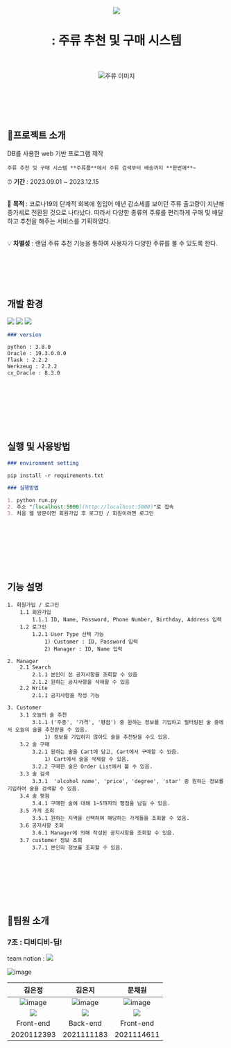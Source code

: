 <div align="center"><img src ="https://capsule-render.vercel.app/api?type=egg&color=FCB188&height=100&section=header&text=주류륩&fontSize=90"></div>



<div align="center">
  <h1>: 주류 추천 및 구매 시스템</h1>
</div>
<br> </br>

<div align="center">
  <img src="https://github.com/mchaewon/alcohol_order_service/assets/94179998/d4dd6885-d332-4255-bc03-50b377ae7eb6" alt="주류 이미지">
</div>

<br> </br>
<br> </br>

## 🍺프로젝트 소개

DB를 사용한 web 기반 프로그램 제작

```
주류 추천 및 구매 시스템 **주류룹**에서 주류 검색부터 배송까지 **한번에**~
```

⏰ **기간** : 2023.09.01 ~ 2023.12.15
<br> </br>

📝 **목적** : 코로나19의 단계적 회복에 힘입어 매년 감소세를 보이던 주류 출고량이 지난해 증가세로 전환된 것으로 나타났다. 따라서 다양한 종류의 주류를 편리하게 구매 및 배달하고 추천을 해주는 서비스를 기획하였다.
<br> </br>

💡 **차별성** : 랜덤 주류 추천 기능을 통하여 사용자가 다양한 주류를 볼 수 있도록 한다.
<br> </br>
<br> </br>
<br> </br>

## 개발 환경

<img src="https://img.shields.io/badge/python-3776AB?style=flat-square&logo=python&logoColor=white"/> <img src="https://img.shields.io/badge/oracle-F80000?style=flat-square&logo=oracle&logoColor=white"/> <img src="https://img.shields.io/badge/flask-000000?style=flat-square&logo=flask&logoColor=white"/>

```markdown
### version

python : 3.8.0
Oracle : 19.3.0.0.0
flask : 2.2.2
Werkzeug : 2.2.2
cx_Oracle : 8.3.0
```

<br> </br>
<br> </br>
<br> </br>

## 실행 및 사용방법

```markdown
### environment setting

pip install -r requirements.txt

### 실행방법

1. python run.py
2. 주소 "[localhost:5000](http://localhost:5000)"로 접속
3. 처음 웹 방문이면 회원가입 후 로그인 / 회원이라면 로그인
```

<br> </br>
<br> </br>
<br> </br>

## 기능 설명

```
1. 회원가입 / 로그인
	1.1 회원가입
		1.1.1 ID, Name, Password, Phone Number, Birthday, Address 입력
	1.2 로그인
		1.2.1 User Type 선택 가능
			1) Customer : ID, Password 입력
			2) Manager : ID, Name 입력

2. Manager
	2.1 Search
		2.1.1 본인이 쓴 공지사항을 조회할 수 있음
		2.1.2 원하는 공지사항을 삭제할 수 있음
	2.2 Write
		2.1.1 공지사항을 작성 가능

3. Customer
	3.1 오늘의 술 추천
		3.1.1 ('주종', '가격', '평점') 중 원하는 정보를 기입하고 필터링된 술 중에서 오늘의 술을 추천받을 수 있음.
			1) 정보를 기입하지 않아도 술을 추천받을 수도 있음.
	3.2 술 구매
		3.2.1 원하는 술을 Cart에 담고, Cart에서 구매할 수 있음.
			1) Cart에서 술을 삭제할 수 있음.
		3.2.2 구매한 술은 Order List에서 볼 수 있음.
	3.3 술 검색
		3.3.1  'alcohol name', 'price', 'degree', 'star' 중 원하는 정보를 기입하여 술을 검색할 수 있음.
	3.4 술 평점
		3.4.1 구매한 술에 대해 1~5까지의 평점을 남길 수 있음.
	3.5 가게 조회
		3.5.1 원하는 지역을 선택하여 해당하는 가게들을 조회할 수 있음.
	3.6 공지사항 조회
		3.6.1 Manager에 의해 작성된 공지사항을 조회할 수 있음.
	3.7 customer 정보 조회
		3.7.1 본인의 정보를 조회할 수 있음.
```

<br> </br>
<br> </br>
<br> </br>

## 🐣팀원 소개

### 7조 : 디비디비-딥!

team notion : <a href = "https://remarkable-wakeboard-c22.notion.site/DB_Project-Team7-204b8d5bf8e649c5a68d5c15f4466890?pvs=4" target = "_blank"><img src="https://img.shields.io/badge/notion-000000?style=flat-square&logo=notion&logoColor=white"/></a>

![image](https://github.com/mchaewon/alcohol_order_service/assets/94179998/ec4d7b5f-cc86-48a7-bd68-af42690c532e)


|                                                                                  김은정                                                                                  |                                                                                   김은지                                                                                   |                                                                                  문채원                                                                                  |
| :----------------------------------------------------------------------------------------------------------------------------------------------------------------------: | :------------------------------------------------------------------------------------------------------------------------------------------------------------------------: | :----------------------------------------------------------------------------------------------------------------------------------------------------------------------: |
|                                                      ![image](https://avatars.githubusercontent.com/u/94179998?v=4)                                                      |                                                       ![image](https://avatars.githubusercontent.com/u/87495422?v=4)                                                       |                                                     ![image](https://avatars.githubusercontent.com/u/111948424?v=4)                                                      |
| <a href="https://github.com/ezzkimm/" target="_blank"><img src="https://img.shields.io/badge/github-%23121011.svg?style=for-the-badge&logo=github&logoColor=white"/></a> | <a href="https://github.com/EunJiKim02" target="_blank"><img src="https://img.shields.io/badge/github-%23121011.svg?style=for-the-badge&logo=github&logoColor=white"/></a> | <a href="https://github.com/mchaewon" target="_blank"><img src="https://img.shields.io/badge/github-%23121011.svg?style=for-the-badge&logo=github&logoColor=white"/></a> |
|                                                                                Front-end                                                                                 |                                                                                 Back-end                                                                                  |                                                                                 Front-end                                                                                 |
|                                                                                2020112393                                                                                |                                                                                 2021111183                                                                                 |                                                                                2021114611                                                                                |

<br> </br>
<br> </br>
<br> </br>
